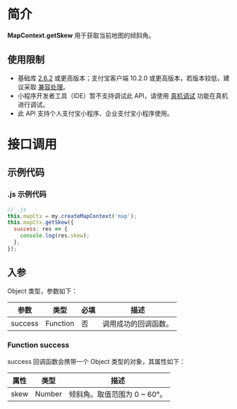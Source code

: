 # 简介

**MapContext.getSkew** 用于获取当前地图的倾斜角。

## 使用限制

- 基础库 [2.6.2](https://opendocs.alipay.com/mini/framework/lib-upgrade-v2) 或更高版本；支付宝客户端 10.2.0 或更高版本，若版本较低，建议采取 [兼容处理](https://opendocs.alipay.com/mini/framework/compatibility)。
- 小程序开发者工具（IDE）暂不支持调试此 API，请使用 [真机调试](https://opendocs.alipay.com/mini/ide/remote-debug) 功能在真机进行调试。
- 此 API 支持个人支付宝小程序、企业支付宝小程序使用。

# 接口调用

## 示例代码

### .js 示例代码

```javascript
// .js
this.mapCtx = my.createMapContext('map');
this.mapCtx.getSkew({
  success: res => {
    console.log(res.skew);
  },
});
```

## 入参

Object 类型，参数如下：

| **参数** | **类型** | **必填** | **描述**             |
| -------- | -------- | -------- | -------------------- |
| success  | Function | 否       | 调用成功的回调函数。 |

### Function success

success 回调函数会携带一个 Object 类型的对象，其属性如下：

| **属性** | **类型** | **描述**                     |
| -------- | -------- | ---------------------------- |
| skew     | Number   | 倾斜角。取值范围为 0 ~ 60°。 |
